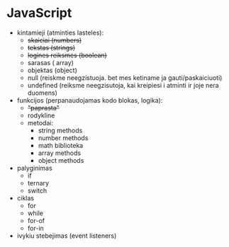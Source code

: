 # JavaScript

-   kintamieji (atminties lasteles):
    - ~~skaiciai (numbers)~~
    - ~~tekstas (strings)~~
    - ~~logines reiksmes (boolean)~~
    - sarasas ( array)
    - objektas (object)
    - null (reiskme neegzistuoja. bet mes ketiname ja gauti/paskaiciuoti)
    - undefined (reiksme neegzisutoja, kai kreipiesi i atminti ir joje nera duomens)
-   funkcijos (perpanaudojamas kodo blokas, logika):
    - ~~"paprasta"~~
    -  rodykline
    -  metodai:
        -   string methods
        -   number methods
        -   math biblioteka
        -   array methods
        -   object methods
-   palyginimas 
    - if
    - ternary
    - switch
-   ciklas
    - for
    - while
    - for-of
    - for-in
-   ivykiu stebejimas (event listeners)
